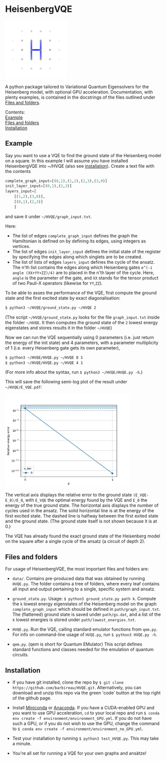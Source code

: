 # HeisenbergVQE
<img src="https://github.com/barbireau/HVQE/blob/main/images/logo.jpg" width="200"/>

A python package tailored to Variational Quantum Eigensolvers for the Heisenberg model, with optional GPU acceleration. Documentation, with plenty examples, is contained in the docstrings of the files outlined under [Files and folders](##files-and-folders).

Contents:<br>
[Example](#example)<br>
[Files and folders](#files-and-folders)<br>
[Installation](#installation)<br>


## Example
Say you want to use a VQE to find the ground state of the Heisenberg model on a square. In this example I will assume you have installed HeisenbergVQE into ~/HVQE (also see [installation](#installation)). Create a text file with the contents

```python
complete_graph_input=[(0,1),(1,2),(2,3),(3,0)]
init_layer_input=[(0,1),(2,3)]
layers_input=[
	[(1,2),(3,0)],
	[(0,1),(2,3)]
	]
```

and save it under `~/HVQE/graph_input.txt`.

Here:

- The list of edges `complete_graph_input` defines the graph the Hamiltonian is defined on by defining its edges, using integers as vertices. 
- The list of edges `init_layer_input` defines the initial state of the register by specifying the edges along which singlets are to be created.
- The list of lists of edges `layers_input` defines the cycle of the ansatz. The n'th list contains the edges along which Heisenberg gates `e^(-i angle (XX+YY+ZZ)/4)` are to placed in the n'th layer of the cycle. Here, `angle` is the parameter of the gate, and `XX` stands for the tensor product of two Pauli-X operators (likewise for `YY`,`ZZ`).

To be able to asses the performance of the VQE, first compute the ground state and the first excited state by exact diagonalisation:

```bash
$ python3 ~/HVQE/ground_state.py ~/HVQE 2
```
(The script `~/HVQE/ground_state.py` looks for the file `graph_input.txt` inside the folder `~/HVQE`. It then computes the ground state of the `2` lowest energy eigenstates and stores results it in the folder `~/HVQE`)

Now we can run the VQE sequentially using 0 parameters (i.e. just return the energy of the init state) and 4 parameters, with a parameter multiplicity of 1 (i.e. every Heisenberg gate gets its own parameter), 

```bash
$ python3 ~/HVQE/HVQE.py ~/HVQE 0 1
$ python3 ~/HVQE/HVQE.py ~/HVQE 4 1
```
(For more info about the syntax, run `$ python3 ~/HVQE/HVQE.py -h`.)

This will save the following semi-log plot of the result under `~/HVQE/E_VQE.pdf`:

<img src="https://github.com/barbireau/HVQE/blob/main/images/E_VQE.jpg" width="400"/>

The vertical axis displays the relative error to the ground state `(E_VQE-E_0)/E_0`, with `E_VQE` the optimal energy found by the VQE and `E_0` the energy of the true ground state. The horizontal axis displays the number of cycles used in the ansatz. The solid horizontal line is at the energy of the first excited state. The dashed line is halfway between the first exited state and the ground state. (The ground state itself is not shown because it is at 0.)

The VQE has already found the exact ground state of the Heisenberg model on the square after a single cycle of the ansatz (a circuit of depth 2).

## Files and folders
For usage of HeisenbergVQE, the most important files and folders are:

- `data/`. Contains pre-produced data that was obtained by running `HVQE.py`. The folder contains a tree of folders, where every leaf contains all input and output pertaining to a single, specific system and ansatz.

- `ground_state.py`. Usage: `$ python3 ground_state.py path k`.
Compute the `k` lowest energy eigenstates of the Heisenberg model on the graph `complete_graph_input` which should be defined in `path/graph_input.txt`. The (flattened) ground state is saved under `path/gs.dat`, and a list of the `k` lowest energies is stored under `path/lowest_energies.txt`.

- `HVQE.py`. Run the VQE, calling standard emulator functions from `qem.py`. For info on command-line usage of `HVQE.py`, run `$ python3 HVQE.py -h`.

- `qem.py`. (qem is short for Quantum EMulator) This script defines standard functions and classes needed for the emulation of quantum circuits.

## Installation

- If you have git installed, clone the repo by `$ git clone https://github.com/barbireau/HVQE.git`. Alternatively, you can download and unzip this repo via the green 'code' button at the top right of the github page. 

- Install [Miniconda](https://docs.conda.io/en/latest/miniconda.html) or [Anaconda](https://docs.anaconda.com/anaconda/install/). If you have a CUDA-enabled GPU and you want to use GPU acceleration, `cd` to your local repo and run `$ conda env create -f environment/environment_GPU.yml`. If you do not have such a GPU, or if you do not wish to use the GPU, change the command to `$ conda env create -f environment/environment_no_GPU.yml`.

- Test your installation by running `$ python3 test_HVQE.py`. This may take a minute.

- You're all set for running a VQE for your own graphs and ansätze!